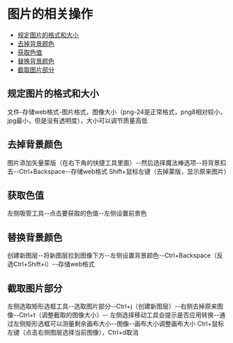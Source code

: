 # 图片的相关操作

* [规定图片的格式和大小](#规定图片的格式和大小)
* [去掉背景颜色](#去掉背景颜色)
* [获取色值](#获取色值)
* [替换背景颜色](#替换背景颜色)
* [截取图片部分](#截取图片部分)


## 规定图片的格式和大小
文件-存储web格式-图片格式，图像大小（png-24是正常格式，png8相对较小，jpg最小，但是没有透明度），大小可以调节质量高低


## 去掉背景颜色
图片添加矢量蒙版（在右下角的快捷工具里面）--然后选择魔法棒选项--将背景扣去--Ctrl+Backspace--存储web格式
Shift+鼠标左键（去掉蒙版，显示原来图片）

## 获取色值
左侧吸管工具--点击要获取的色值--左侧设置前景色

## 替换背景颜色
创建新图层--将新图层拉到图像下方--左侧设置背景颜色--Ctrl+Backspace（反选Ctrl+Shift+i）--存储web格式

## 截取图片部分
左侧选取矩形选框工具--选取图片部分--Ctrl+j（创建新图层）--右侧去掉原来图像--Ctrl+t（调整截取的图像大小）--
左侧选择移动工具会提示是否应用转换--通过左侧矩形选框可以测量剩余画布大小--图像--画布大小调整画布大小
Ctrl+鼠标左键（点击右侧图层选择当前图像），Ctrl+d取消
